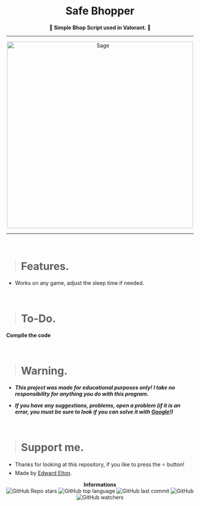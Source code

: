 <h1 align="center">Safe Bhopper</h1>

<p align='center'>
    <b>🐰 Simple Bhop Script used in Valorant. 🐰</b>
</p>

----

<p align="center">
    <img src="https://images7.alphacoders.com/108/1086711.png" alt="Sage" width="500">
</p>

---

<br/>

> # Features.

* Works on any game, adjust the sleep time if needed.

<br/>

> # To-Do.

**Compile the code**

<br/>

> # Warning.

* ***This project was made for educational purposes only! I take no responsibility for anything you do with this program.***

* ***If you have any suggestions, problems, open a problem (if it is an error, you must be sure to look if you can solve it with [Google](https://giybf.com)!)***

<br/>

> # Support me.

* Thanks for looking at this repository, if you like to press the ⭐ button!
* Made by [Edward Elton](https://github.com/edwardelton).

<p align="center">
    <b>Informations</b><br>
    <img alt="GitHub Repo stars" src="https://img.shields.io/github/stars/edwardelton/Sage-Bhopper?color=313131">
    <img alt="GitHub top language" src="https://img.shields.io/github/languages/top/edwardelton/Sage-Bhopper?color=313131">
    <img alt="GitHub last commit" src="https://img.shields.io/github/last-commit/edwardelton/Sage-Bhopper?color=313131">
    <img alt="GitHub" src="https://img.shields.io/github/license/edwardelton/Sage-Bhopper?color=313131">
    <img alt="GitHub watchers" src="https://img.shields.io/github/watchers/edwardelton/Sage-Bhopper?color=313131">
</p>
